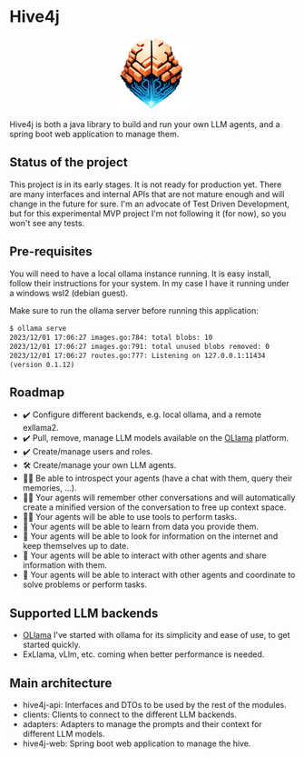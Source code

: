 # Hive4j

<p align="center">
  <img src="https://github.com/kettoleon/hive4j/blob/master/web/src/main/resources/static/logo128.png?raw=true" alt="Hive4j Logo"/>
</p>

Hive4j is both a java library to build and run your own LLM agents, and a spring boot web application to manage them.

## Status of the project

This project is in its early stages. It is not ready for production yet.
There are many interfaces and internal APIs that are not mature enough and will change in the future for sure.
I'm an advocate of Test Driven Development, but for this experimental MVP project I'm not following it (for now), so you won't see any tests.

## Pre-requisites

You will need to have a local ollama instance running. It is easy install, follow their instructions for your system.
In my case I have it running under a windows wsl2 (debian guest).

Make sure to run the ollama server before running this application:

````
$ ollama serve
2023/12/01 17:06:27 images.go:784: total blobs: 10
2023/12/01 17:06:27 images.go:791: total unused blobs removed: 0
2023/12/01 17:06:27 routes.go:777: Listening on 127.0.0.1:11434 (version 0.1.12)
````

## Roadmap

* :heavy_check_mark: Configure different backends, e.g. local ollama, and a remote exllama2.
* :heavy_check_mark: Pull, remove, manage LLM models available on the [OLlama](http://ollama.ai) platform.
* :heavy_check_mark: Create/manage users and roles.
* :hammer_and_wrench: Create/manage your own LLM agents.
* :man_scientist: Be able to introspect your agents (have a chat with them, query their memories, ...).
* :man_scientist: Your agents will remember other conversations and will automatically create a minified version of the conversation to free up context space.
* :man_scientist: Your agents will be able to use tools to perform tasks.
* :thinking: Your agents will be able to learn from data you provide them.
* :thinking: Your agents will be able to look for information on the internet and keep themselves up to date.
* :thinking: Your agents will be able to interact with other agents and share information with them.
* :thinking: Your agents will be able to interact with other agents and coordinate to solve problems or perform tasks.

## Supported LLM backends

* [OLlama](http://ollama.ai) I've started with ollama for its simplicity and ease of use, to get started quickly.
* ExLlama, vLlm, etc. coming when better performance is needed.

## Main architecture

* hive4j-api: Interfaces and DTOs to be used by the rest of the modules.
* clients: Clients to connect to the different LLM backends.
* adapters: Adapters to manage the prompts and their context for different LLM models.
* hive4j-web: Spring boot web application to manage the hive.